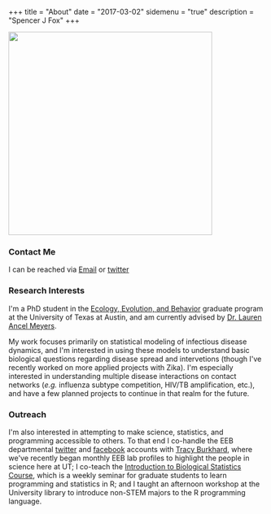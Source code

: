 +++
title = "About"
date = "2017-03-02"
sidemenu = "true"
description = "Spencer J Fox"
+++

<img src="/images/Fox_Spencer_01B&W.png" style="float: middle;" height="400" width="400">

### Contact Me
I can be reached via [Email](spncrfx@gmail.com) or [twitter](http://twitter.com/foxandtheflu)

### Research Interests
I'm a PhD student in the [Ecology, Evolution, and Behavior](https://www.cns.utexas.edu/eeb-graduate-program) graduate program at the University of Texas at Austin, and am currently advised by [Dr. Lauren Ancel Meyers](http://www.bio.utexas.edu/research/meyers/).

My work focuses primarily on statistical modeling of infectious disease dynamics, and I'm interested in using these models to understand basic biological questions regarding disease spread and intervetions (though I've recently worked on more applied projects with Zika). I'm especially interested in understanding multiple disease interactions on contact networks (*e.g.* influenza subtype competition, HIV/TB amplification, etc.), and have a few planned projects to continue in that realm for the future. 

### Outreach
I'm also interested in attempting to make science, statistics, and programming accessible to others. To that end I co-handle the EEB departmental [twitter](https://twitter.com/ecoevobevo) and [facebook](https://twitter.com/ecoevobevo) accounts with [Tracy Burkhard](https://twitter.com/ttburk), where we've recently began monthly EEB lab profiles to highlight the people in science here at UT; I co-teach the [Introduction to Biological Statistics Course](https://wikis.utexas.edu/display/CCBB/Introduction+to+Biological+Statistics+Course), which is a weekly seminar for graduate students to learn programming and statistics in R; and I taught an afternoon workshop at the University library to introduce non-STEM majors to the R programming language.